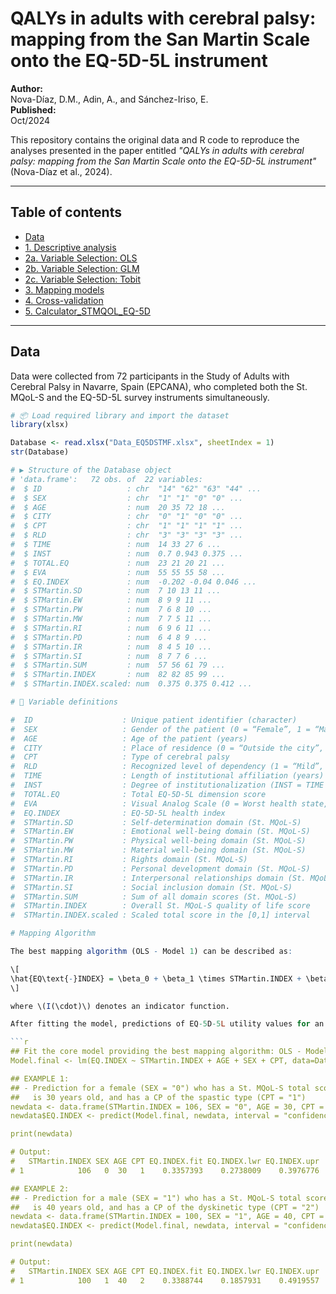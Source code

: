 # QALYs in adults with cerebral palsy: mapping from the San Martin Scale onto the EQ-5D-5L instrument

**Author:**  
Nova-Díaz, D.M., Adin, A., and Sánchez-Iriso, E.  
**Published:**  
Oct/2024

This repository contains the original data and R code to reproduce the analyses presented in the paper entitled *"QALYs in adults with cerebral palsy: mapping from the San Martin Scale onto the EQ-5D-5L instrument"* (Nova-Díaz et al., 2024).

---

## Table of contents
- [Data](https://github.com/Diana-MND1996/QALYS-in-Adults-with-Cerebral-Palsy/blob/c898a0085bd49a6c8c11fcc93808cdd22c5aed8a/Data_EQ5DSTMF.Rdata)
- [1. Descriptive analysis](https://github.com/Diana-MND1996/QALYS-in-Adults-with-Cerebral-Palsy/blob/842cff6a10deef26277e7dd7961540bb45c62023/1_DescriptiveAnalysis.R)
- [2a. Variable Selection: OLS](https://github.com/Diana-MND1996/QALYS-in-Adults-with-Cerebral-Palsy/blob/842cff6a10deef26277e7dd7961540bb45c62023/2a_VariableSelection_OLS.R)
- [2b. Variable Selection: GLM](https://github.com/Diana-MND1996/QALYS-in-Adults-with-Cerebral-Palsy/blob/842cff6a10deef26277e7dd7961540bb45c62023/2b_VariableSelection_GLM.R)
- [2c. Variable Selection: Tobit](https://github.com/Diana-MND1996/QALYS-in-Adults-with-Cerebral-Palsy/blob/842cff6a10deef26277e7dd7961540bb45c62023/2c_VariableSelection_Tobit.R)
- [3. Mapping models](https://github.com/Diana-MND1996/QALYS-in-Adults-with-Cerebral-Palsy/blob/842cff6a10deef26277e7dd7961540bb45c62023/3_Mapping.R)
- [4. Cross-validation](https://github.com/Diana-MND1996/QALYS-in-Adults-with-Cerebral-Palsy/blob/842cff6a10deef26277e7dd7961540bb45c62023/4_CrossValidation.R)
- [5. Calculator_STMQOL_EQ-5D](https://github.com/Diana-MND1996/QALYS-in-Adults-with-Cerebral-Palsy/blob/61bcd1cc2aa1d92947ac8ae955857d70ad5d587c/Calculator_STMQOL_EQ-5D.xlsm)

---

## Data

Data were collected from 72 participants in the Study of Adults with Cerebral Palsy in Navarre, Spain (EPCANA), who completed both the St. MQoL-S and the EQ-5D-5L survey instruments simultaneously.

```r
# 📦 Load required library and import the dataset
library(xlsx)

Database <- read.xlsx("Data_EQ5DSTMF.xlsx", sheetIndex = 1)
str(Database)

# ▶️ Structure of the Database object
# 'data.frame':   72 obs. of  22 variables:
#  $ ID                   : chr  "14" "62" "63" "44" ...
#  $ SEX                  : chr  "1" "1" "0" "0" ...
#  $ AGE                  : num  20 35 72 18 ...
#  $ CITY                 : chr  "0" "1" "0" "0" ...
#  $ CPT                  : chr  "1" "1" "1" "1" ...
#  $ RLD                  : chr  "3" "3" "3" "3" ...
#  $ TIME                 : num  14 33 27 6 ...
#  $ INST                 : num  0.7 0.943 0.375 ...
#  $ TOTAL.EQ             : num  23 21 20 21 ...
#  $ EVA                  : num  55 55 55 58 ...
#  $ EQ.INDEX             : num  -0.202 -0.04 0.046 ...
#  $ STMartin.SD          : num  7 10 13 11 ...
#  $ STMartin.EW          : num  8 9 9 11 ...
#  $ STMartin.PW          : num  7 6 8 10 ...
#  $ STMartin.MW          : num  7 7 5 11 ...
#  $ STMartin.RI          : num  6 9 6 11 ...
#  $ STMartin.PD          : num  6 4 8 9 ...
#  $ STMartin.IR          : num  8 4 5 10 ...
#  $ STMartin.SI          : num  8 7 7 6 ...
#  $ STMartin.SUM         : num  57 56 61 79 ...
#  $ STMartin.INDEX       : num  82 82 85 99 ...
#  $ STMartin.INDEX.scaled: num  0.375 0.375 0.412 ...

# 🧾 Variable definitions

#  ID                    : Unique patient identifier (character)
#  SEX                   : Gender of the patient (0 = “Female”, 1 = “Male”)
#  AGE                   : Age of the patient (years)
#  CITY                  : Place of residence (0 = “Outside the city”, 1 = “Inside the city”)
#  CPT                   : Type of cerebral palsy
#  RLD                   : Recognized level of dependency (1 = “Mild”, 2 = “Moderate”, 3 = “Severe”)
#  TIME                  : Length of institutional affiliation (years)
#  INST                  : Degree of institutionalization (INST = TIME / AGE)
#  TOTAL.EQ              : Total EQ-5D-5L dimension score
#  EVA                   : Visual Analog Scale (0 = Worst health state, 100 = Best health state)
#  EQ.INDEX              : EQ-5D-5L health index
#  STMartin.SD           : Self-determination domain (St. MQoL-S)
#  STMartin.EW           : Emotional well-being domain (St. MQoL-S)
#  STMartin.PW           : Physical well-being domain (St. MQoL-S)
#  STMartin.MW           : Material well-being domain (St. MQoL-S)
#  STMartin.RI           : Rights domain (St. MQoL-S)
#  STMartin.PD           : Personal development domain (St. MQoL-S)
#  STMartin.IR           : Interpersonal relationships domain (St. MQoL-S)
#  STMartin.SI           : Social inclusion domain (St. MQoL-S)
#  STMartin.SUM          : Sum of all domain scores (St. MQoL-S)
#  STMartin.INDEX        : Overall St. MQoL-S quality of life score
#  STMartin.INDEX.scaled : Scaled total score in the [0,1] interval

# Mapping Algorithm

The best mapping algorithm (OLS - Model 1) can be described as:

\[
\hat{EQ\text{-}INDEX} = \beta_0 + \beta_1 \times STMartin.INDEX + \beta_2 \times AGE + \beta_3 \times SEX + \sum_{k} \beta_k \times I(CPT = k)
\]

where \(I(\cdot)\) denotes an indicator function.

After fitting the model, predictions of EQ-5D-5L utility values for an adult person with cerebral palsy can be obtained as follows:

```r
## Fit the core model providing the best mapping algorithm: OLS - Model 1 ##
Model.final <- lm(EQ.INDEX ~ STMartin.INDEX + AGE + SEX + CPT, data=Database)

## EXAMPLE 1:
## - Prediction for a female (SEX = "0") who has a St. MQoL-S total score of 106,
##   is 30 years old, and has a CP of the spastic type (CPT = "1")
newdata <- data.frame(STMartin.INDEX = 106, SEX = "0", AGE = 30, CPT = "1")
newdata$EQ.INDEX <- predict(Model.final, newdata, interval = "confidence")

print(newdata)

# Output:
#   STMartin.INDEX SEX AGE CPT EQ.INDEX.fit EQ.INDEX.lwr EQ.INDEX.upr
# 1            106   0  30   1    0.3357393    0.2738009    0.3976776

## EXAMPLE 2:
## - Prediction for a male (SEX = "1") who has a St. MQoL-S total score of 100,
##   is 40 years old, and has a CP of the dyskinetic type (CPT = "2")
newdata <- data.frame(STMartin.INDEX = 100, SEX = "1", AGE = 40, CPT = "2")
newdata$EQ.INDEX <- predict(Model.final, newdata, interval = "confidence")

print(newdata)

# Output:
#   STMartin.INDEX SEX AGE CPT EQ.INDEX.fit EQ.INDEX.lwr EQ.INDEX.upr
# 1            100   1  40   2    0.3388744    0.1857931    0.4919557
